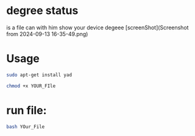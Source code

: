 # degree status
is a file can with him show your device degeee
[screenShot](Screenshot from 2024-09-13 16-35-49.png)
# Usage
```bash
sudo apt-get install yad
```
```bash
chmod +x YOUR_FIle
```
# run file:
```bash
bash YOur_File
```
